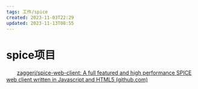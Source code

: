 ```yaml
---
tags: 工作/spice
created: 2023-11-03T22:29
updated: 2023-11-13T08:55
---
```

# spice项目

　　[zaggerj/spice-web-client: A full featured and high performance SPICE web client written in Javascript and HTML5 (github.com)](https://github.com/zaggerj/spice-web-client)

　　‍

